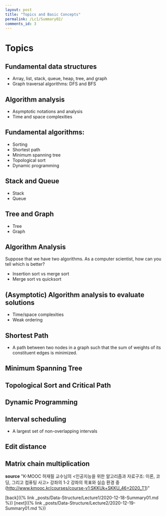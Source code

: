 ```yaml
---
layout: post
title: "Topics and Basic Concepts"
permalink: /Lc1/Summary02/
comments_id: 3
---
```

# Topics
## Fundamental data structures
- Array, list, stack, queue, heap, tree, and graph
- Graph traversal algorithms: DFS and BFS

## Algorithm analysis
- Asymptotic notations and analysis
- Time and space complexities

## Fundamental algorithms:
- Sorting
- Shortest path
- Minimum spanning tree
- Topological sort
- Dynamic programming

## Stack and Queue
- Stack
- Queue

## Tree and Graph
- Tree
- Graph

## Algorithm Analysis
Suppose that we have two algorithms.
As a computer scientist, how can you tell which is better?
- Insertion sort vs merge sort
- Merge sort vs quicksort

## (Asymptotic) Algorithm analysis to evaluate solutions
- Time/space complexities
- Weak ordering

## Shortest Path
- A path between two nodes in a graph such that the sum of weights of its constituent edges is minimized.

## Minimum Spanning Tree

## Topological Sort and Critical Path

## Dynamic Programming

## Interval scheduling
- A largest set of non-overlapping intervals

## Edit distance

## Matrix chain multiplication

**source**
"K-MOOC 허재필 교수님의 <인공지능을 위한 알고리즘과 자료구조: 이론, 코딩, 그리고 컴퓨팅 사고>
강좌의 1-2 강좌의 목표와 실습 환경 중(http://www.kmooc.kr/courses/course-v1:SKKUk+SKKU_46+2020_T1)"

[back]({% link _posts/Data-Structure/Lecture1/2020-12-18-Summary01.md %})
[next]({% link _posts/Data-Structure/Lecture2/2020-12-19-Summary01.md %})
